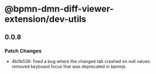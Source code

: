 # @bpmn-dmn-diff-viewer-extension/dev-utils

## 0.0.8

### Patch Changes

- 4b0b536: fixed a bug where the changed tab crashed on null values. removed keyboard focus that was deprecated in bpmnjs
